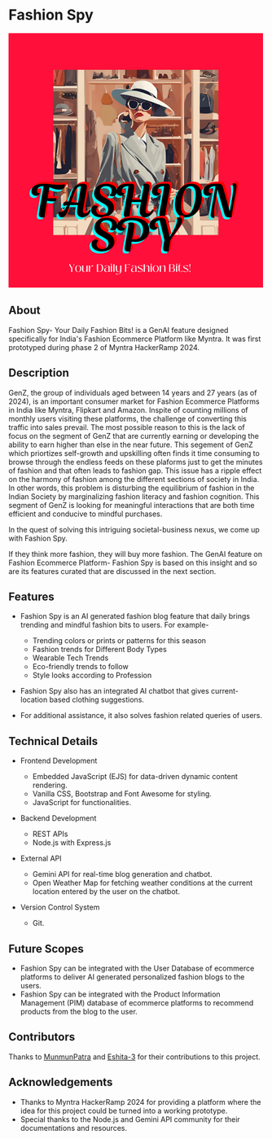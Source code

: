 # Fashion Spy
![alt text](FashionSpy.png)

## About
Fashion Spy- Your Daily Fashion Bits! is a GenAI feature designed specifically for India's Fashion Ecommerce Platform like Myntra. It was first prototyped during phase 2 of Myntra HackerRamp 2024.

## Description
GenZ, the group of individuals aged between 14 years and 27 years (as of 2024), is an important consumer market for Fashion Ecommerce Platforms in India like Myntra, Flipkart and Amazon. Inspite of counting millions of monthly users visiting these platforms, the challenge of converting this traffic into sales prevail. The most possible reason to this is the lack of focus on the segment of GenZ that are currently earning or developing the ability to earn higher than else in the near future. This segement of GenZ which priortizes self-growth and upskilling often finds it time consuming to browse through the endless feeds on these plaforms just to get the minutes of fashion and that often leads to fashion gap. This issue has a ripple effect on the harmony of fashion among the different sections of society in India. In other words, this problem is disturbing the equilibrium of fashion in the Indian Society by marginalizing fashion literacy and fashion cognition. This segment of GenZ is looking for meaningful interactions that are both time efficient and conducive to mindful purchases.

In the quest of solving this intriguing societal-business nexus, we come up with Fashion Spy. 

If they think more fashion, they will buy more fashion. The GenAI feature on Fashion Ecommerce Platform- Fashion Spy is based on this insight and so are its features curated that are discussed in the next section.


## Features
* Fashion Spy is an AI generated fashion blog feature that daily brings trending and mindful fashion bits to users. For example-
   * Trending colors or prints or patterns for this season
   * Fashion trends for Different Body Types
   * Wearable Tech Trends
   * Eco-friendly trends to follow
   * Style looks according to Profession

* Fashion Spy also has an integrated AI chatbot that gives current-location based clothing suggestions. 

* For additional assistance, it also solves fashion related queries of users.


## Technical Details
* Frontend Development
   * Embedded JavaScript (EJS) for data-driven dynamic content rendering.
   * Vanilla CSS, Bootstrap and Font Awesome for styling.
   * JavaScript for functionalities.
     
* Backend Development
   * REST APIs
   * Node.js with Express.js
     
* External API
  * Gemini API for real-time blog generation and chatbot.
  * Open Weather Map for fetching weather conditions at the current location entered by the user on the chatbot.
    
* Version Control System
  * Git.


## Future Scopes
* Fashion Spy can be integrated with the User Database of ecommerce platforms to deliver AI generated personalized fashion blogs to the users.
* Fashion Spy can be integrated with the Product Information Management (PIM) database of ecommerce platforms to recommend products from the blog to the user.

## Contributors
Thanks to [MunmunPatra](https://github.com/MunmunPatra) and [Eshita-3](https://github.com/Eshita-3) for their contributions to this project.


## Acknowledgements
* Thanks to Myntra HackerRamp 2024 for providing a platform where the idea for this project could be turned into a working prototype.
* Special thanks to the Node.js and Gemini API community for their documentations and resources.

